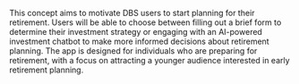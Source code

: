 This concept aims to motivate DBS users to start planning for their retirement. Users will be able to choose between filling out a brief form to determine their investment strategy or engaging with an AI-powered investment chatbot to make more informed decisions about retirement planning. The app is designed for individuals who are preparing for retirement, with a focus on attracting a younger audience interested in early retirement planning.
